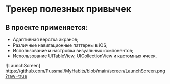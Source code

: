 # Трекер полезных привычек

## **В проекте применяется:**
* Адаптивная верстка экранов;
* Различные навигационные паттерны в iOS;
* Использование и настройка визуальных компонентов;
* Использование UITableView, UICollectionView и кастомных ячеек.

![LaunchScreen] https://github.com/Pussmal/MyHabits/blob/main/screen/LaunchScreen.png?raw=true
